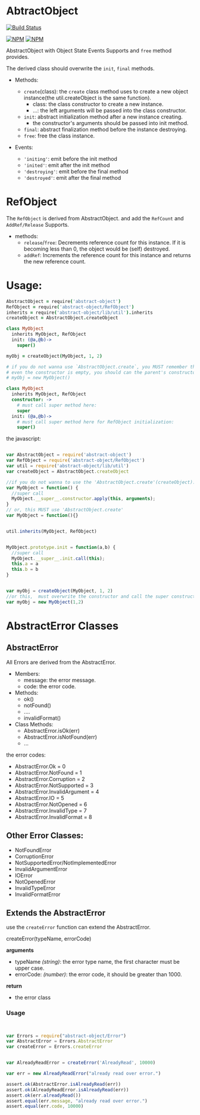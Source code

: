 # AbtractObject

[![Build Status](https://secure.travis-ci.org/snowyu/abstract-object.png?branch=master)](http://travis-ci.org/snowyu/abstract-object)

[![NPM](https://nodei.co/npm/abstract-object.png?stars&downloads&downloadRank)](https://nodei.co/npm/abstract-object/) [![NPM](https://nodei.co/npm-dl/abstract-object.png?months=6&height=3)](https://nodei.co/npm/abstract-object/)

AbstractObject with Object State Events Supports and `free` method provides.

The derived class should overwrite the `init`, `final` methods.

* Methods:
  * `create`(class): the `create` class method uses to create a new object instance(the util.createObject is the same function).
    * class: the class constructor to create a new instance.
    * ...: the left arguments will be passed into the class constructor.
  * `init`: abstract initialization method after a new instance creating.
    * the constructor's arguments should be passed into init method.
  * `final`: abstract finalization method before the instance destroying.
  * `free`: free the class instance.

* Events:
  * `'initing'`: emit before the init method
  * `'inited'`: emit after the init method
  * `'destroying'`: emit before the final method
  * `'destroyed'`: emit after the final method


# RefObject

The `RefObject` is derived from AbstractObject. and add the `RefCount` and `AddRef/Release` Supports.

* methods:
  * `release`/`free`: Decrements reference count for this instance. 
    If it is becoming less than 0, the object would be (self) destroyed. 
  * `addRef`: Increments the reference count for this instance
    and returns the new reference count.


# Usage:

```coffee
AbstractObject = require('abstract-object')
RefObject = require('abstract-object/RefObject')
inherits = require('abstract-object/lib/util').inherits
createObject = AbstractObject.createObject

class MyObject
  inherits MyObject, RefObject
  init: (@a,@b)->
    super()

myObj = createObject(MyObject, 1, 2)

# if you do not wanna use `AbstractObject.create`, you MUST remember this:
# even the constructor is empty, you should can the parent's constructor manually.
# myObj = new MyObject()

class MyObject
  inherits MyObject, RefObject
  constructor: ->
    # must call super method here:
    super
  init: (@a,@b)->
    # must call super method here for RefObject initialization:
    super()

```

the javascript:

```js

var AbstractObject = require('abstract-object')
var RefObject = require('abstract-object/RefObject')
var util = require('abstract-object/lib/util')
var createObject = AbstractObject.createObject

//if you do not wanna to use the 'AbstractObject.create'(createObject):
var MyObject = function() {
  //super call
  MyObject.__super__.constructor.apply(this, arguments);
}
// or, this MUST use 'AbstractObject.create'
var MyObject = function(){}


util.inherits(MyObject, RefObject)


MyObject.prototype.init = function(a,b) {
  //super call
  MyObject.__super__.init.call(this);
  this.a = a
  this.b = b
}


var myObj = createObject(MyObject, 1, 2)
//or this,  must overwrite the constructor and call the super constructor.
var myObj = new MyObject(1,2)
```

# AbstractError Classes

## AbstractError

All Errors are derived from the AbstractError.

* Members:
  * message: the error message.
  * code: the error code.
* Methods:
  * ok()
  * notFound()
  * ....
  * invalidFormat()
* Class Methods:
  * AbstractError.isOk(err)
  * AbstractError.isNotFound(err)
  * ...

the error codes:

* AbstractError.Ok              = 0
* AbstractError.NotFound        = 1
* AbstractError.Corruption      = 2
* AbstractError.NotSupported    = 3
* AbstractError.InvalidArgument = 4
* AbstractError.IO              = 5
* AbstractError.NotOpened       = 6
* AbstractError.InvalidType     = 7
* AbstractError.InvalidFormat   = 8


## Other Error Classes:

* NotFoundError
* CorruptionError
* NotSupportedError/NotImplementedError
* InvalidArgumentError
* IOError
* NotOpenedError
* InvalidTypeError
* InvalidFormatError


## Extends the AbstractError

use the `createError` function can extend the AbstractError.

createError(typeName, errorCode)

__arguments__

* typeName *(string)*: the error type name, the first character must be upper case.
* errorCode: *(number)*: the error code, it should be greater than 1000.

__return__

* the error class


### Usage

```js


var Errors = require("abstract-object/Error")
var AbstractError = Errors.AbstractError
var createError = Errors.createError


var AlreadyReadError = createError('AlreadyRead', 10000)

var err = new AlreadyReadError("already read over error.")

assert.ok(AbstractError.isAlreadyRead(err))
assert.ok(AlreadyReadError.isAlreadyRead(err))
assert.ok(err.alreadyRead())
assert.equal(err.message, "already read over error.")
assert.equal(err.code, 10000)

```



